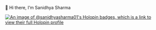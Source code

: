 👋 Hi there, I’m Sanidhya Sharma


<!---
Sanidhya-Sharma01/Sanidhya-Sharma01 is a ✨ special ✨ repository because its `README.md` (this file) appears on your GitHub profile.
You can click the Preview link to take a look at your changes.
--->


[![An image of @sanidhyasharma01's Holopin badges, which is a link to view their full Holopin profile](https://holopin.me/sanidhyasharma01)](https://holopin.io/@sanidhyasharma01)
